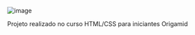 ![image](https://github.com/user-attachments/assets/9692b09b-6bb0-4ebb-a77d-d14a4de82d8b)

Projeto realizado no curso HTML/CSS para iniciantes Origamid

